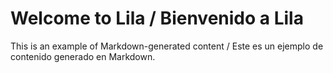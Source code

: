 # Welcome to Lila / Bienvenido a Lila

This is an example of Markdown-generated content / Este es un ejemplo de contenido generado en Markdown.